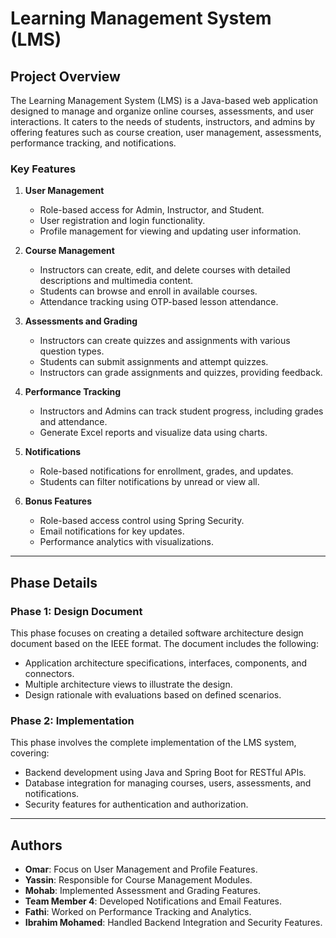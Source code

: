 # Learning Management System (LMS)

## Project Overview

The Learning Management System (LMS) is a Java-based web application designed to manage and organize online courses, assessments, and user interactions. It caters to the needs of students, instructors, and admins by offering features such as course creation, user management, assessments, performance tracking, and notifications.

### Key Features

1. **User Management**
   - Role-based access for Admin, Instructor, and Student.
   - User registration and login functionality.
   - Profile management for viewing and updating user information.

2. **Course Management**
   - Instructors can create, edit, and delete courses with detailed descriptions and multimedia content.
   - Students can browse and enroll in available courses.
   - Attendance tracking using OTP-based lesson attendance.

3. **Assessments and Grading**
   - Instructors can create quizzes and assignments with various question types.
   - Students can submit assignments and attempt quizzes.
   - Instructors can grade assignments and quizzes, providing feedback.

4. **Performance Tracking**
   - Instructors and Admins can track student progress, including grades and attendance.
   - Generate Excel reports and visualize data using charts.

5. **Notifications**
   - Role-based notifications for enrollment, grades, and updates.
   - Students can filter notifications by unread or view all.

6. **Bonus Features**
   - Role-based access control using Spring Security.
   - Email notifications for key updates.
   - Performance analytics with visualizations.

---

## Phase Details

### Phase 1: Design Document
This phase focuses on creating a detailed software architecture design document based on the IEEE format. The document includes the following:
- Application architecture specifications, interfaces, components, and connectors.
- Multiple architecture views to illustrate the design.
- Design rationale with evaluations based on defined scenarios.

### Phase 2: Implementation
This phase involves the complete implementation of the LMS system, covering:
- Backend development using Java and Spring Boot for RESTful APIs.
- Database integration for managing courses, users, assessments, and notifications.
- Security features for authentication and authorization.

---

## Authors

- **Omar**: Focus on User Management and Profile Features.
- **Yassin**: Responsible for Course Management Modules.
- **Mohab**: Implemented Assessment and Grading Features.
- **Team Member 4**: Developed Notifications and Email Features.
- **Fathi**: Worked on Performance Tracking and Analytics.
- **Ibrahim Mohamed**: Handled Backend Integration and Security Features.
